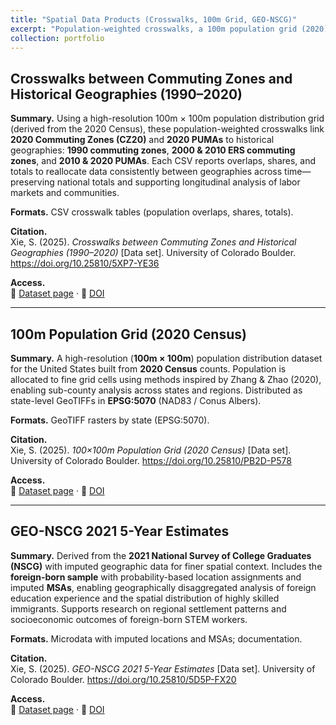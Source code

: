 ```yaml
---
title: "Spatial Data Products (Crosswalks, 100m Grid, GEO-NSCG)"
excerpt: "Population-weighted crosswalks, a 100m population grid (2020), and GEO-NSCG 2021 5-Year Estimates."
collection: portfolio
---
```


## Crosswalks between Commuting Zones and Historical Geographies (1990–2020)

**Summary.** Using a high-resolution 100m × 100m population distribution grid (derived from the 2020 Census), these population-weighted crosswalks link **2020 Commuting Zones (CZ20)** and **2020 PUMAs** to historical geographies: **1990 commuting zones**, **2000 & 2010 ERS commuting zones**, and **2010 & 2020 PUMAs**. Each CSV reports overlaps, shares, and totals to reallocate data consistently between geographies across time—preserving national totals and supporting longitudinal analysis of labor markets and communities.

**Formats.** CSV crosswalk tables (population overlaps, shares, totals).

**Citation.**  
Xie, S. (2025). *Crosswalks between Commuting Zones and Historical Geographies (1990–2020)* [Data set]. University of Colorado Boulder. https://doi.org/10.25810/5XP7-YE36

**Access.**  
🔗 [Dataset page](https://scholar.colorado.edu/concern/datasets/ks65hf24b) · 🔖 [DOI](https://doi.org/10.25810/5XP7-YE36)

---

## 100m Population Grid (2020 Census)

**Summary.** A high-resolution (**100m × 100m**) population distribution dataset for the United States built from **2020 Census** counts. Population is allocated to fine grid cells using methods inspired by Zhang & Zhao (2020), enabling sub-county analysis across states and regions. Distributed as state-level GeoTIFFs in **EPSG:5070** (NAD83 / Conus Albers).

**Formats.** GeoTIFF rasters by state (EPSG:5070).

**Citation.**  
Xie, S. (2025). *100×100m Population Grid (2020 Census)* [Data set]. University of Colorado Boulder. https://doi.org/10.25810/PB2D-P578

**Access.**  
🔗 [Dataset page](https://scholar.colorado.edu/concern/datasets/5h73pz23w) · 🔖 [DOI](https://doi.org/10.25810/PB2D-P578)

---

## GEO-NSCG 2021 5-Year Estimates

**Summary.** Derived from the **2021 National Survey of College Graduates (NSCG)** with imputed geographic data for finer spatial context. Includes the **foreign-born sample** with probability-based location assignments and imputed **MSAs**, enabling geographically disaggregated analysis of foreign education experience and the spatial distribution of highly skilled immigrants. Supports research on regional settlement patterns and socioeconomic outcomes of foreign-born STEM workers.

**Formats.** Microdata with imputed locations and MSAs; documentation.

**Citation.**  
Xie, S. (2025). *GEO-NSCG 2021 5-Year Estimates* [Data set]. University of Colorado Boulder. https://doi.org/10.25810/5D5P-FX20

**Access.**  
🔗 [Dataset page](https://scholar.colorado.edu/concern/datasets/vd66w188z) · 🔖 [DOI](https://doi.org/10.25810/5D5P-FX20)
